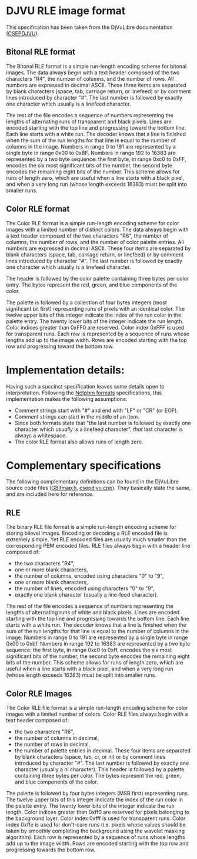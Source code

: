 # DJVU RLE image format

This specification has been taken from the DjVuLibre documentation ([CSEPDJVU](http://djvu.sourceforge.net/doc/man/csepdjvu.html "CSEPDJVU")).

## Bitonal RLE format
The Bitonal RLE format is a simple run-length encoding scheme for bitonal images. The data always begin with a text header composed of the two characters "R4", the number of columns, and the number of rows. All numbers are expressed in decimal ASCII. These three items are separated by blank characters (space, tab, carriage return, or linefeed) or by comment lines introduced by character "#". The last number is followed by exactly one character which usually is a linefeed character.

The rest of the file encodes a sequence of numbers representing the lengths of alternating runs of transparent and black pixels. Lines are encoded starting with the top line and progressing toward the bottom line. Each line starts with a white run. The decoder knows that a line is finished when the sum of the run lengths for that line is equal to the number of columns in the image. Numbers in range 0 to 191 are represented by a single byte in range 0x00 to 0xBF. Numbers in range 192 to 16383 are represented by a two byte sequence: the first byte, in range 0xc0 to 0xFF, encodes the six most significant bits of the number, the second byte encodes the remaining eight bits of the number. This scheme allows for runs of length zero, which are useful when a line starts with a black pixel, and when a very long run (whose length exceeds 16383) must be split into smaller runs.

## Color RLE format
The Color RLE format is a simple run-length encoding scheme for color images with a limited number of distinct colors. The data always begin with a text header composed of the two characters "R6", the number of columns, the number of rows, and the number of color palette entries. All numbers are expressed in decimal ASCII. These four items are separated by blank characters (space, tab, carriage return, or linefeed) or by comment lines introduced by character "#". The last number is followed by exactly one character which usually is a linefeed character.

The header is followed by the color palette containing three bytes per color entry. The bytes represent the red, green, and blue components of the color.

The palette is followed by a collection of four bytes integers (most significant bit first) representing runs of pixels with an identical color. The twelve upper bits of this integer indicate the index of the run color in the palette entry. The twenty lower bits of the integer indicate the run length. Color indices greater than 0xFF0 are reserved. Color index 0xFFF is used for transparent runs. Each row is represented by a sequence of runs whose lengths add up to the image width. Rows are encoded starting with the top row and progressing toward the bottom row.

# Implementation details:
Having such a succinct specification leaves some details open to interpretation. Following the [Netpbm formats](http://netpbm.sourceforge.net/doc/#formats) specifications, this implementation makes the following assumptions:
- Comment strings start with "#" and end with "LF" or "CR" (or EOF).
- Comment strings can start in the middle of an item.
- Since both formats state that "the last number is followed by exactly one character which _usually_ is a linefeed character", _that_ last character is always a whitespace.
- The color RLE format also allows runs of length zero.

# Complementary specifications

The following complementary definitions can be found in the DjVuLibre source code files ([GBitmap.h](https://sourceforge.net/p/djvu/djvulibre-git/ci/master/tree/libdjvu/GBitmap.h), [csepdjvu.cpp](https://sourceforge.net/p/djvu/djvulibre-git/ci/master/tree/tools/csepdjvu.cpp)). They basically state the same, and are included here for reference.

## RLE
The binary RLE file format is a simple run-length encoding scheme for storing bilevel images. Encoding or decoding a RLE encoded file is extremely simple. Yet RLE encoded files are usually much smaller than the corresponding PBM encoded files. RLE files always begin with a header line composed of:
- the two characters "R4",
- one or more blank characters,
- the number of columns, encoded using characters "0" to "9",
- one or more blank characters,
- the number of lines, encoded using characters "0" to "9",
- exactly one blank character (usually a line-feed character).

The rest of the file encodes a sequence of numbers representing the lengths of alternating runs of white and black pixels. Lines are encoded starting with the top line and progressing towards the bottom line. Each line starts with a white run. The decoder knows that a line is finished when the sum of the run lengths for that line is equal to the number of columns in the image. Numbers in range 0 to 191 are represented by a single byte in range 0x00 to 0xbf. Numbers in range 192 to 16383 are represented by a two byte sequence: the first byte, in range 0xc0 to 0xff, encodes the six most significant bits of the number, the second byte encodes the remaining eight bits of the number. This scheme allows for runs of length zero, which are useful when a line starts with a black pixel, and when a very long run (whose length exceeds 16383) must be split into smaller runs.

## Color RLE Images

The Color RLE file format is a simple run-length encoding scheme for color images with a limited number of colors. Color RLE files always begin with a text header composed of:
- the two characters "R6",
- the number of columns in decimal,
- the number of rows in decimal,
- the number of palette entries in decimal.
These four items are separated by blank characters (space, tab, cr, or nl) or by comment lines introduced by character "#". The last number is followed by exactly one character (usually a nl character). This header is followed by a palette containing three bytes per color. The bytes represent the red, green, and blue components of the color.

The palette is followed by four bytes integers (MSB first) representing runs. The twelve upper bits of this integer indicate the index of the run color in the palette entry. The twenty lower bits of the integer indicate the run length. Color indices greater than 0xff0 are reserved for pixels belonging to the background layer. Color index 0xfff is used for transparent runs. Color index 0xffe is used for don't-care runs (i.e. pixels whose values should be taken by smoothly completing the background using the wavelet masking algorithm). Each row is represented by a sequence of runs whose lengths add up to the image width. Rows are encoded starting with the top row and progressing towards the bottom row.

